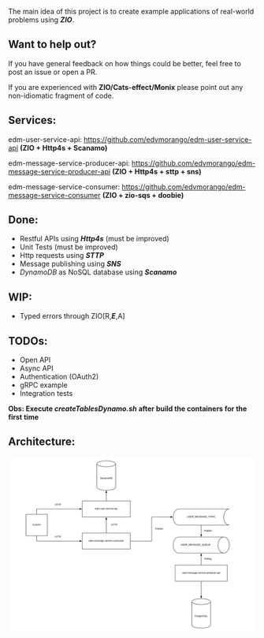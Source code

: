 The main idea of this project is to create example applications of real-world problems using __*ZIO*__.

## Want to help out? ##

If you have general feedback on how things could be better, feel free to post an issue or open a PR.

If you are experienced with __ZIO/Cats-effect/Monix__ please point out any non-idiomatic fragment of code.



## Services: ##

edm-user-service-api: https://github.com/edvmorango/edm-user-service-api  __(ZIO + Http4s + Scanamo)__

edm-message-service-producer-api: https://github.com/edvmorango/edm-message-service-producer-api  __(ZIO + Http4s + sttp + sns)__

edm-message-service-consumer: https://github.com/edvmorango/edm-message-service-consumer __(ZIO + zio-sqs + doobie)__

## Done:  
  -  Restful APIs using __*Http4s*__ (must be improved) 
  - Unit Tests (must be improved)
  - Http requests using __*STTP*__
  - Message publishing using __*SNS*__
  - *DynamoDB* as NoSQL database using __*Scanamo*__

## WIP:
  - Typed errors through ZIO[R,__*E*__,A]

## TODOs: 
  - Open API
  - Async API
  - Authentication (OAuth2)
  - gRPC example
  - Integration tests

__Obs: Execute *createTablesDynamo.sh* after build the containers for the first time__

## Architecture: 

![alt tag](https://raw.githubusercontent.com/edvmorango/event-driven-messenger/master/images/architecture.jpg?token=ABN2BMQ4PNYMVA6IR43HT4C43TI3W)




